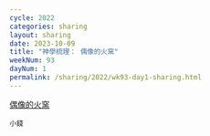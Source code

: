 ```yaml
---
cycle: 2022
categories: sharing
layout: sharing
date: 2023-10-09
title: "神學梳理： 偶像的火窯"
weekNum: 93
dayNum: 1
permalink: /sharing/2022/wk93-day1-sharing.html
---
```


[ 偶像的火窯](https://eccseattle.github.io/media/sharing/2022/wk093/2023-10-09-bin.m4a)

`小錢`
